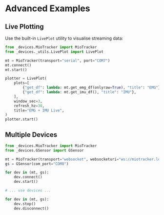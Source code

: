 # Advanced Examples

## Live Plotting
Use the built-in `LivePlot` utility to visualise streaming data:

```python
from _devices.MioTracker import MioTracker
from _devices._utils.LivePlot import LivePlot

mt = MioTracker(transport="serial", port="COM7")
mt.connect()
mt.start()

plotter = LivePlot(
    plots=[
        {"get_df": lambda: mt.get_emg_df(onlyraw=True), "title": "EMG"},
        {"get_df": lambda: mt.get_imu_df(), "title": "IMU"},
    ],
    window_sec=3,
    refresh_hz=30,
    title="EMG + IMU Live",
)
plotter.start()
```

## Multiple Devices

```python
from _devices.MioTracker import MioTracker
from _devices.GSensor import GSensor

mt = MioTracker(transport="websocket", websocketuri="ws://miotracker.local/start")
gs = GSensor(com_port="COM8")

for dev in (mt, gs):
    dev.connect()
    dev.start()

# ... use devices ...

for dev in (mt, gs):
    dev.stop()
    dev.disconnect()
```
